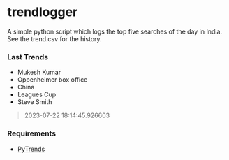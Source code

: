 # trendlogger
A simple python script which logs the top five searches of the day in India.<br>See the trend.csv for the history.<br>

<!-- Last Trends -->
### Last Trends
* Mukesh Kumar
* Oppenheimer box office
* China
* Leagues Cup
* Steve Smith
> 2023-07-22 18:14:45.926603

<!-- Requirements -->
### Requirements
* [PyTrends](https://github.com/dreyco676/pytrends)
